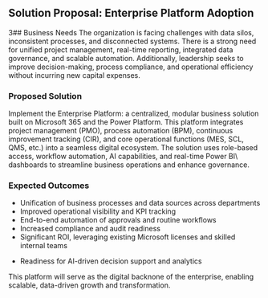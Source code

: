 ## Solution Proposal: Enterprise Platform Adoption

3## Business Needs The organization is facing challenges with data silos, inconsistent processes, and disconnected systems. There is a strong need for unified project management, real-time reporting, integrated data governance, and scalable automation. Additionally, leadership seeks to improve decision-making, process compliance, and operational efficiency without incurring new capital expenses.

### Proposed Solution
Implement the Enterprise Platform: a centralized, modular business solution built on Microsoft 365 and the Power Platform. This platform integrates project management (PMO), process automation (BPM), continuous improvement tracking (CIR), and core operational functions (MES, SCL, QMS, etc.) into a seamless digital ecosystem. The solution uses role-based access, workflow automation, AI capabilities, and real-time Power BI\ dashboards to streamline business operations and enhance governance.

### Expected Outcomes
- Unification of business processes and data sources across departments
- Improved operational visibility and KPI tracking
- End-to-end automation of approvals and routine workflows
- Increased compliance and audit readiness
- Significant ROI, leveraging existing Microsoft licenses and skilled internal teams
* Readiness for AI-driven decision support and analytics

This platform will serve as the digital backnone of the enterprise, enabling scalable, data-driven growth and transformation.